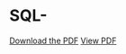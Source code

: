 # SQL-
[Download the PDF](https://github.com/jagadeesh917/SQL-/blob/main/1735531340308.pdf)
[View PDF](https://github.com/jagadeesh917/SQL-/blob/main/1735531340308.pdf)

